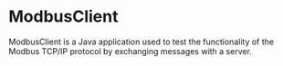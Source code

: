 # ModbusClient 
ModbusClient is a Java application used to test the functionality of the Modbus TCP/IP protocol by exchanging messages with a server.
